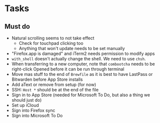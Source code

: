 # Tasks

## Must do

- Natural scrolling seems to not take effect
  - Check for touchpad clicking too
  - Anything that won't update needs to be set manually
- "Firefox.app is damaged" and iTerm2 needs permission to modify apps
- `with_shell` doesn't actually change the shell. We need to use `chsh`.
- When transferring to a new computer, note that `combootcha` needs to be right-click Opened before it can be run through terminal
- Move mas stuff to the end of `Brewfile` as it is best to have LastPass or Bitwarden before App Store installs
- Add aText or remove from setup (for now)
- SSH: `Host *` should be at the end of the file
- Sign in to App Store (needed for Microsoft To Do, but also a thing we should just do)
- Set up iCloud
- Sign into Firefox sync
- Sign into Microsoft To Do
